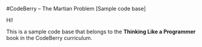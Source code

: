 #CodeBerry – The Martian Problem [Sample code base]

Hi!

This is a sample code base that belongs to the **Thinking Like a Programmer** book in the CodeBerry curriculum.